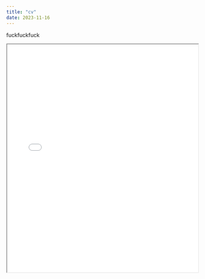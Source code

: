 ```yaml
---
title: "cv"
date: 2023-11-16
---
```

fuckfuckfuck
<iframe src="/fullCV.pdf" width="100%" height="600px"></iframe>

